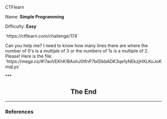<a href='#Section' style='text-decoration: none'>CTFlearn</a>
<style> div.end {text-align: center}
</style>
<p>Name: <b>Simple Programming</b></p>
<p>Difficulty: <b>Easy</b></p>
`https://ctflearn.com/challenge/174`

<p>
Can you help me? I need to know how many lines there are where the number of 0's is a multiple of 3 
or the numbers of 1s is a multiple of 2. Please! Here is the file: 
`https://mega.nz/#!7aoVEKhK!BAohJ0tfnP7bISIkbADK3qe1yNEkzjHXLKoJoKmqLys`
</p>
***

## <div class="end"> The End </div>

___

<footer> <h3>References</h3>
</footer>